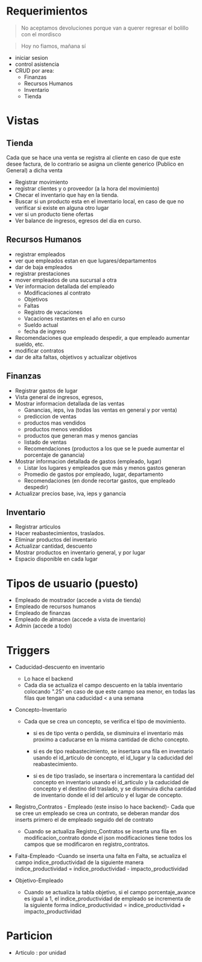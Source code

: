 # Requerimientos
> No aceptamos devoluciones porque van a querer regresar el bolillo con el mordisco

> Hoy no fiamos, mañana sí


- iniciar sesion
- control asistencia
- CRUD por area:
  - Finanzas
  - Recursos Humanos
  - Inventario
  - Tienda

# Vistas
## Tienda
Cada que se hace una venta se registra al cliente en caso de que este desee factura, de lo contrario se asigna un cliente generico (Publico en General) a dicha venta
  - Registrar movimiento
  - registrar clientes y o proveedor (a la hora del movimiento)
  - Checar el inventario que hay en la tienda.
  - Buscar si un producto esta en el inventario local, en caso de que no verificar si existe en alguna otro lugar
  - ver si un producto tiene ofertas
  - Ver balance de ingresos, egresos del dia en curso.



## Recursos Humanos
  - registrar empleados
  - ver que empleados estan en que lugares/departamentos
  - dar de baja empleados
  - registrar prestaciones
  - mover empleados de una sucursal a otra
  - Ver informacion detallada del empleado
    - Modificaciones al contrato
    - Objetivos
    - Faltas
    - Registro de vacaciones
    - Vacaciones restantes en el año en curso
    - Sueldo actual
    - fecha de ingreso
  - Recomendaciones que empleado despedir, a que empleado aumentar sueldo, etc.
  - modificar contratos
  - dar de alta faltas, objetivos y actualizar objetivos
## Finanzas
  - Registrar gastos de lugar
  - Vista general de ingresos, egresos,
  - Mostrar informacion detallada de las ventas
    - Ganancias, ieps, iva (todas las ventas en general y por venta) 
    - prediccion de ventas
    - productos mas vendidos
    - productos menos vendidos
    - productos que generan mas y menos gancias
    - listado de ventas
    - Recomendaciones (productos a los que se le puede aumentar el porcentaje de ganancia)
  - Mostrar informacion detallada de gastos (empleado, lugar)
    - Listar los lugares y empleados que más y menos gastos generan
    - Promedio de gastos por empleado, lugar, departamento
    - Recomendaciones (en donde recortar gastos, que empleado despedir)
  - Actualizar precios base, iva, ieps y ganancia
## Inventario
  - Registrar articulos
  - Hacer reabastecimientos, traslados.
  - Eliminar productos del inventario
  - Actualizar cantidad, descuento
  - Mostrar productos en inventario general, y por lugar
  - Espacio disponible en cada lugar

# Tipos de usuario (puesto)
  - Empleado de mostrador (accede a vista de tienda)
  - Empleado de recursos humanos
  - Empleado de finanzas
  - Empleado de almacen (accede a vista de inventario)
  - Admin (accede a todo)

# Triggers
- Caducidad-descuento en inventario
  - Lo hace el backend
  - Cada dia se actualiza el campo descuento en la tabla inventario colocando ".25" en caso de que este campo sea menor, en todas las filas que tengan una caducidad < a una semana

- Concepto-Inventario
  - Cada que se crea un concepto, se verifica el tipo de movimiento.
    - si es de tipo venta o perdida, se disminuira el inventario más proximo a caducarse en la misma cantidad de dicho concepto.

    - si es de tipo reabastecimiento, se insertara una fila en inventario usando el id_articulo de concepto, el id_lugar y la caducidad del reabastecimiento.

    - si es de tipo traslado, se insertara o incrementara la cantidad del concepto en inventario usando el id_articulo y la caducidad de concepto y el destino del traslado, y se disminuira dicha cantidad de inventario donde el id del articulo y el lugar de concepto.

- Registro_Contratos - Empleado
  (este insiso lo hace backend)- Cada que se cree un empleado se crea un contrato, se deberan mandar dos inserts primero el de empleado seguido del de contrato
  - Cuando se actualiza Registro_Contratos se inserta una fila en modificacion_contrato donde el json modificaciones tiene todos los campos que se modificaron en registro_contratos.
- Falta-Empleado
  -Cuando se inserta una falta en Falta, se actualiza el campo indice_productividad de la siguiente manera indice_productividad = indice_productividad - impacto_productividad

- Objetivo-Empleado
  - Cuando se actualiza la tabla objetivo, si el campo porcentaje_avance es igual a 1, el indice_productividad de empleado se incrementa de la siguiente forma indice_productividad = indice_productividad + impacto_productividad

# Particion
- Articulo : por unidad
